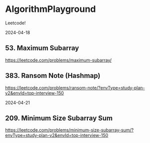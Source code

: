 # AlgorithmPlayground
Leetcode!

2024-04-18

## 53. Maximum Subarray
https://leetcode.com/problems/maximum-subarray/

## 383. Ransom Note (Hashmap)
https://leetcode.com/problems/ransom-note/?envType=study-plan-v2&envId=top-interview-150

2024-04-21

## 209. Minimum Size Subarray Sum
https://leetcode.com/problems/minimum-size-subarray-sum/?envType=study-plan-v2&envId=top-interview-150